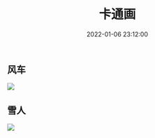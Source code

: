 ﻿---
title: 卡通画
date: 2022-01-06 23:12:00
sidebar: false
tags:
 - 绘画设计展
categories:
 - 地理人文
---

## 风车

![](https://raw.githubusercontent.com/LiChongrui/Image/main/img/Windmill.svg)

## 雪人

![](https://raw.githubusercontent.com/LiChongrui/Image/main/img/Snowman.svg)